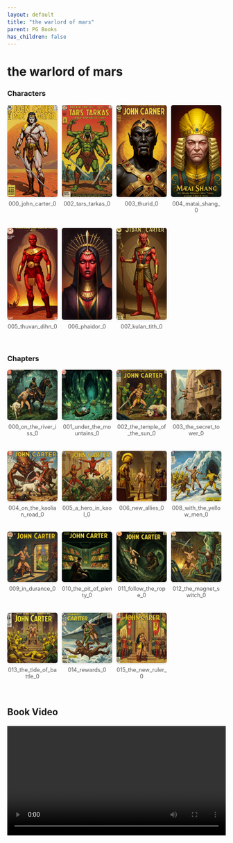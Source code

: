 ```yaml
---
layout: default
title: "the warlord of mars"
parent: PG Books
has_children: false
---
```



<style>
.image-gallery {
  display: flex;
  flex-wrap: wrap;
  justify-content: space-between;
  margin-bottom: 20px;
}

.image-row {
  display: flex;
  justify-content: flex-start;
  width: 100%;
  margin-bottom: 20px;
}

.image-item {
  width: 23%;
  margin-right: 2%;
  text-align: center;
}

.image-item:last-child {
  margin-right: 0;
}

.image-item img {
  width: 100%;
  height: auto;
  object-fit: cover;
  border-radius: 5px;
  box-shadow: 0 2px 4px rgba(0,0,0,0.1);
}

.image-item p {
  margin-top: 5px;
  font-size: 0.9em;
  color: #555;
}

.video-container {
  margin: 20px 0;
}
</style>


# the warlord of mars

<h3>Characters</h3>
<div class="image-gallery">
<div class="image-row">
  <div class="image-item">
    <img src="../../assets/pg_books_ai_generated_photos/the_warlord_of_mars/characters/000_john_carter_0.png" alt="000_john_carter_0">
    <p>000_john_carter_0</p>
  </div>
  <div class="image-item">
    <img src="../../assets/pg_books_ai_generated_photos/the_warlord_of_mars/characters/002_tars_tarkas_0.png" alt="002_tars_tarkas_0">
    <p>002_tars_tarkas_0</p>
  </div>
  <div class="image-item">
    <img src="../../assets/pg_books_ai_generated_photos/the_warlord_of_mars/characters/003_thurid_0.png" alt="003_thurid_0">
    <p>003_thurid_0</p>
  </div>
  <div class="image-item">
    <img src="../../assets/pg_books_ai_generated_photos/the_warlord_of_mars/characters/004_matai_shang_0.png" alt="004_matai_shang_0">
    <p>004_matai_shang_0</p>
  </div>
</div>
<div class="image-row">
  <div class="image-item">
    <img src="../../assets/pg_books_ai_generated_photos/the_warlord_of_mars/characters/005_thuvan_dihn_0.png" alt="005_thuvan_dihn_0">
    <p>005_thuvan_dihn_0</p>
  </div>
  <div class="image-item">
    <img src="../../assets/pg_books_ai_generated_photos/the_warlord_of_mars/characters/006_phaidor_0.png" alt="006_phaidor_0">
    <p>006_phaidor_0</p>
  </div>
  <div class="image-item">
    <img src="../../assets/pg_books_ai_generated_photos/the_warlord_of_mars/characters/007_kulan_tith_0.png" alt="007_kulan_tith_0">
    <p>007_kulan_tith_0</p>
  </div>
</div>
</div>

<h3>Chapters</h3>
<div class="image-gallery">
<div class="image-row">
  <div class="image-item">
    <img src="../../assets/pg_books_ai_generated_photos/the_warlord_of_mars/chapters/000_on_the_river_iss_0.png" alt="000_on_the_river_iss_0">
    <p>000_on_the_river_iss_0</p>
  </div>
  <div class="image-item">
    <img src="../../assets/pg_books_ai_generated_photos/the_warlord_of_mars/chapters/001_under_the_mountains_0.png" alt="001_under_the_mountains_0">
    <p>001_under_the_mountains_0</p>
  </div>
  <div class="image-item">
    <img src="../../assets/pg_books_ai_generated_photos/the_warlord_of_mars/chapters/002_the_temple_of_the_sun_0.png" alt="002_the_temple_of_the_sun_0">
    <p>002_the_temple_of_the_sun_0</p>
  </div>
  <div class="image-item">
    <img src="../../assets/pg_books_ai_generated_photos/the_warlord_of_mars/chapters/003_the_secret_tower_0.png" alt="003_the_secret_tower_0">
    <p>003_the_secret_tower_0</p>
  </div>
</div>
<div class="image-row">
  <div class="image-item">
    <img src="../../assets/pg_books_ai_generated_photos/the_warlord_of_mars/chapters/004_on_the_kaolian_road_0.png" alt="004_on_the_kaolian_road_0">
    <p>004_on_the_kaolian_road_0</p>
  </div>
  <div class="image-item">
    <img src="../../assets/pg_books_ai_generated_photos/the_warlord_of_mars/chapters/005_a_hero_in_kaol_0.png" alt="005_a_hero_in_kaol_0">
    <p>005_a_hero_in_kaol_0</p>
  </div>
  <div class="image-item">
    <img src="../../assets/pg_books_ai_generated_photos/the_warlord_of_mars/chapters/006_new_allies_0.png" alt="006_new_allies_0">
    <p>006_new_allies_0</p>
  </div>
  <div class="image-item">
    <img src="../../assets/pg_books_ai_generated_photos/the_warlord_of_mars/chapters/008_with_the_yellow_men_0.png" alt="008_with_the_yellow_men_0">
    <p>008_with_the_yellow_men_0</p>
  </div>
</div>
<div class="image-row">
  <div class="image-item">
    <img src="../../assets/pg_books_ai_generated_photos/the_warlord_of_mars/chapters/009_in_durance_0.png" alt="009_in_durance_0">
    <p>009_in_durance_0</p>
  </div>
  <div class="image-item">
    <img src="../../assets/pg_books_ai_generated_photos/the_warlord_of_mars/chapters/010_the_pit_of_plenty_0.png" alt="010_the_pit_of_plenty_0">
    <p>010_the_pit_of_plenty_0</p>
  </div>
  <div class="image-item">
    <img src="../../assets/pg_books_ai_generated_photos/the_warlord_of_mars/chapters/011_follow_the_rope_0.png" alt="011_follow_the_rope_0">
    <p>011_follow_the_rope_0</p>
  </div>
  <div class="image-item">
    <img src="../../assets/pg_books_ai_generated_photos/the_warlord_of_mars/chapters/012_the_magnet_switch_0.png" alt="012_the_magnet_switch_0">
    <p>012_the_magnet_switch_0</p>
  </div>
</div>
<div class="image-row">
  <div class="image-item">
    <img src="../../assets/pg_books_ai_generated_photos/the_warlord_of_mars/chapters/013_the_tide_of_battle_0.png" alt="013_the_tide_of_battle_0">
    <p>013_the_tide_of_battle_0</p>
  </div>
  <div class="image-item">
    <img src="../../assets/pg_books_ai_generated_photos/the_warlord_of_mars/chapters/014_rewards_0.png" alt="014_rewards_0">
    <p>014_rewards_0</p>
  </div>
  <div class="image-item">
    <img src="../../assets/pg_books_ai_generated_photos/the_warlord_of_mars/chapters/015_the_new_ruler_0.png" alt="015_the_new_ruler_0">
    <p>015_the_new_ruler_0</p>
  </div>
</div>
</div>

<h2>Book Video</h2>
<div class="video-container">
  <video controls width="100%">
    <source src="../../assets/pg_books_ai_generated_videos/the_warlord_of_mars.mp4" type="video/mp4">
    Your browser does not support the video tag.
  </video>
</div>

